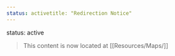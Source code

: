 ```yaml
---
status: activetitle: "Redirection Notice"
---
```

status: active
> This content is now located at [[Resources/Maps/]]

